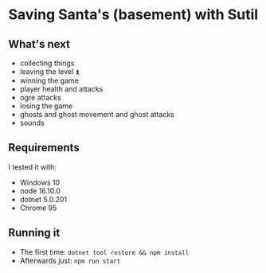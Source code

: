 # Saving Santa's (basement) with Sutil

## What's next
- collecting things
- leaving the level ⏫
- winning the game
- player health and attacks
- ogre attacks 
- losing the game
- ghosts and ghost movement and ghost attacks
- sounds

## Requirements
I tested it with:
- Windows 10
- node 16.10.0
- dotnet 5.0.201 
- Chrome 95

## Running it
- The first time: `dotnet tool restore && npm install`
- Afterwards just: `npm run start`
